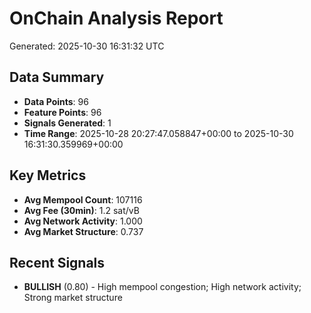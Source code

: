 # OnChain Analysis Report
Generated: 2025-10-30 16:31:32 UTC

## Data Summary
- **Data Points**: 96
- **Feature Points**: 96
- **Signals Generated**: 1
- **Time Range**: 2025-10-28 20:27:47.058847+00:00 to 2025-10-30 16:31:30.359969+00:00

## Key Metrics
- **Avg Mempool Count**: 107116
- **Avg Fee (30min)**: 1.2 sat/vB
- **Avg Network Activity**: 1.000
- **Avg Market Structure**: 0.737

## Recent Signals
- **BULLISH** (0.80) - High mempool congestion; High network activity; Strong market structure
